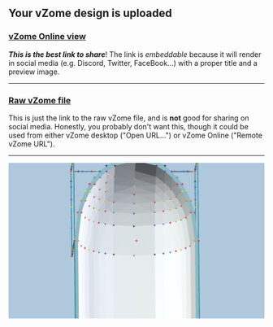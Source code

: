 ## Your vZome design is uploaded

### [vZome Online view][embed]

***This is the best link to share***!  The link is *embeddable* because it will render in social media (e.g. Discord, Twitter, FaceBook...) with a proper title and a preview image.

---

### [Raw vZome file][raw]

This is just the link to the raw vZome file, and is **not** good for
sharing on social media.
Honestly, you probably don't want this, though it could be used from either
vZome desktop ("Open URL...") or vZome Online ("Remote vZome URL").

---

![Image](<Ellipsoid-Niche.png>)


[embed]: <https://vzome.com/app/embed.py?url=https://raw.githubusercontent.com/John-Kostick/vzome-sharing/main/2021/07/22/18-23-17-Ellipsoid-Niche/Ellipsoid-Niche.vZome>
[raw]: <https://raw.githubusercontent.com/John-Kostick/vzome-sharing/main/2021/07/22/18-23-17-Ellipsoid-Niche/Ellipsoid-Niche.vZome>
